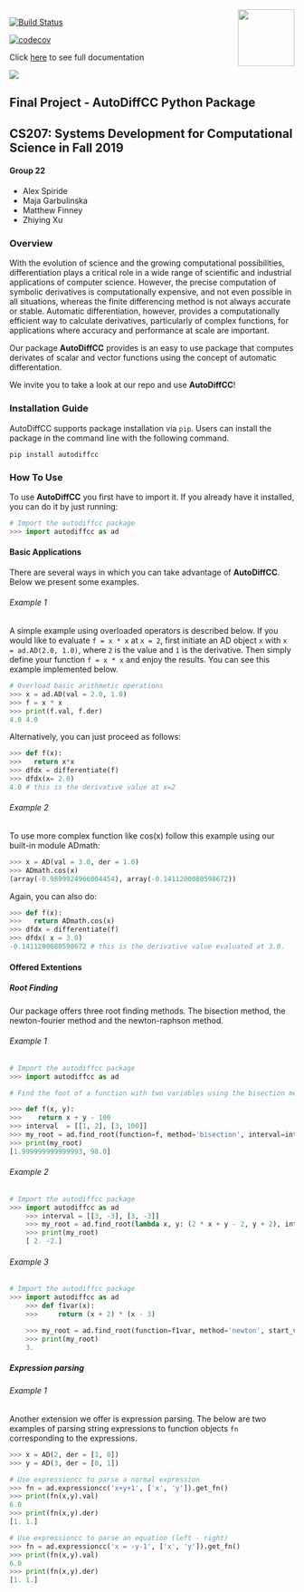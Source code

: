 
<img align="right" width="100" height="100" src="https://user-images.githubusercontent.com/43005886/70481100-8919f480-1aaf-11ea-8b0e-f8a8bde5c6ef.png">


[![Build Status](https://travis-ci.org/Crimson-Computing/cs207-FinalProject.svg?branch=master)](https://travis-ci.org/Crimson-Computing/cs207-FinalProject)

[![codecov](https://codecov.io/gh/Crimson-Computing/cs207-FinalProject/branch/master/graph/badge.svg)](https://codecov.io/gh/Crimson-Computing/cs207-FinalProject)




Click [here](https://github.com/Crimson-Computing/cs207-FinalProject/blob/master/docs/documentation.md) to see full documentation

![](https://i.imgur.com/IqLZeJT.png)

## Final Project - AutoDiffCC Python Package
## CS207: Systems Development for Computational Science in Fall 2019 
#### Group 22
- Alex Spiride
- Maja Garbulinska
- Matthew Finney
- Zhiying Xu

### Overview 

With the evolution of science and the growing computational possibilities, differentiation plays a critical role in a wide range of scientific and industrial applications of computer science. However, the precise computation of symbolic derivatives is computationally expensive, and not even possible in all situations, whereas the finite differencing method is not always accurate or stable. Automatic differentiation, however, provides a computationally efficient way to calculate derivatives, particularly of complex functions, for applications where accuracy and performance at scale are important.

Our package **AutoDiffCC** provides is an easy to use package that computes derivates of scalar and vector functions using the concept of automatic differentation. 

We invite you to take a look at our repo and use **AutoDiffCC**!

### Installation Guide

AutoDiffCC supports package installation via `pip`. Users can install the package in the command line with the following command.

```buildoutcfg
pip install autodiffcc
```

### How To Use 
To use **AutoDiffCC** you first have to import it. If you already have it installed, you can do it by just running:

``` python 
# Import the autodiffcc package
>>> import autodiffcc as ad 
```

#### Basic Applications
There are several ways in which you can take advantage of **AutoDiffCC**. Below we present some examples.

###### Example 1  
A simple example using overloaded operators is described below. If you would like to evaluate ``f = x * x`` at ``x = 2``, first initiate an AD object ``x`` with ``x = ad.AD(2.0, 1.0)``, where ``2`` is the value and ``1`` is the derivative. Then simply define your function ``f = x * x`` and enjoy the results. You can see this example implemented below. 

``` python 
# Overload basic arithmetic operations
>>> x = ad.AD(val = 2.0, 1.0) 
>>> f = x * x
>>> print(f.val, f.der)
4.0 4.0
```

Alternatively, you can just proceed as follows: 

``` python 
>>> def f(x):
>>>   return x*x
>>> dfdx = differentiate(f)
>>> dfdx(x= 2.0)
4.0 # this is the derivative value at x=2 
```

###### Example 2

To use more complex function like cos(x) follow this example using our built-in module ADmath: 

``` python 
>>> x = AD(val = 3.0, der = 1.0)
>>> ADmath.cos(x) 
(array(-0.9899924966004454), array(-0.1411200080598672))
 ```    
 
 Again, you can also do: 
 
``` python 
>>> def f(x):
>>>   return ADmath.cos(x) 
>>> dfdx = differentiate(f)
>>> dfdx( x = 3.0)
-0.1411200080598672 # this is the derivative value evaluated at 3.0.
```
 

#### Offered Extentions
##### Root Finding
Our package offers three root finding methods. The bisection method, the newton-fourier method and the newton-raphson method.

###### Example 1 

``` python RootFinder example for the bisection method 
# Import the autodiffcc package
>>> import autodiffcc as ad

# Find the foot of a function with two variables using the bisection method

>>> def f(x, y):
>>>    return x + y - 100
>>> interval  = [[1, 2], [3, 100]]
>>> my_root = ad.find_root(function=f, method='bisection', interval=interval)
>>> print(my_root)
[1.999999999999993, 98.0]
```

###### Example 2

``` python
# Import the autodiffcc package
>>> import autodiffcc as ad
    >>> interval = [[3, -3], [3, -3]]
    >>> my_root = ad.find_root(lambda x, y: (2 * x + y - 2, y + 2), interval=interval, method='newton-fourier', max_iter=150)
    >>> print(my_root)
    [ 2. -2.]
```

###### Example 3

``` python
# Import the autodiffcc package
>>> import autodiffcc as ad
    >>> def f1var(x):
    >>>     return (x + 2) * (x - 3)

    >>> my_root = ad.find_root(function=f1var, method='newton', start_values=1, threshold=1e-8)
    >>> print(my_root)
    3.
```

##### Expression parsing

###### Example 1

Another extension we offer is expression parsing. The below are two examples of parsing string expressions to function objects `fn` corresponding to the expressions. 

``` python 
>>> x = AD(2, der = [1, 0])
>>> y = AD(3, der = [0, 1])

# Use expressioncc to parse a normal expression
>>> fn = ad.expressioncc('x+y+1', ['x', 'y']).get_fn()
>>> print(fn(x,y).val)
6.0
>>> print(fn(x,y).der)
[1. 1.]

# Use expressioncc to parse an equation (left - right)
>>> fn = ad.expressioncc('x = -y-1', ['x', 'y']).get_fn()
>>> print(fn(x,y).val)
6.0
>>> print(fn(x,y).der)
[1. 1.]
```


